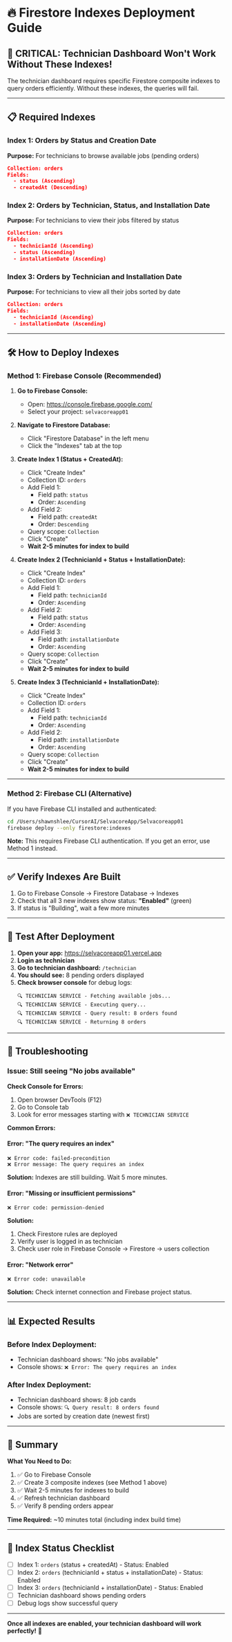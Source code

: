 # 🔥 Firestore Indexes Deployment Guide

## 🚨 **CRITICAL: Technician Dashboard Won't Work Without These Indexes!**

The technician dashboard requires specific Firestore composite indexes to query orders efficiently. Without these indexes, the queries will fail.

---

## 📋 **Required Indexes**

### **Index 1: Orders by Status and Creation Date**
**Purpose:** For technicians to browse available jobs (pending orders)

```json
Collection: orders
Fields:
  - status (Ascending)
  - createdAt (Descending)
```

### **Index 2: Orders by Technician, Status, and Installation Date**
**Purpose:** For technicians to view their jobs filtered by status

```json
Collection: orders
Fields:
  - technicianId (Ascending)
  - status (Ascending)
  - installationDate (Ascending)
```

### **Index 3: Orders by Technician and Installation Date**
**Purpose:** For technicians to view all their jobs sorted by date

```json
Collection: orders
Fields:
  - technicianId (Ascending)
  - installationDate (Ascending)
```

---

## 🛠️ **How to Deploy Indexes**

### **Method 1: Firebase Console (Recommended)**

1. **Go to Firebase Console:**
   - Open: https://console.firebase.google.com/
   - Select your project: `selvacoreapp01`

2. **Navigate to Firestore Database:**
   - Click "Firestore Database" in the left menu
   - Click the "Indexes" tab at the top

3. **Create Index 1 (Status + CreatedAt):**
   - Click "Create Index"
   - Collection ID: `orders`
   - Add Field 1:
     - Field path: `status`
     - Order: `Ascending`
   - Add Field 2:
     - Field path: `createdAt`
     - Order: `Descending`
   - Query scope: `Collection`
   - Click "Create"
   - **Wait 2-5 minutes for index to build**

4. **Create Index 2 (TechnicianId + Status + InstallationDate):**
   - Click "Create Index"
   - Collection ID: `orders`
   - Add Field 1:
     - Field path: `technicianId`
     - Order: `Ascending`
   - Add Field 2:
     - Field path: `status`
     - Order: `Ascending`
   - Add Field 3:
     - Field path: `installationDate`
     - Order: `Ascending`
   - Query scope: `Collection`
   - Click "Create"
   - **Wait 2-5 minutes for index to build**

5. **Create Index 3 (TechnicianId + InstallationDate):**
   - Click "Create Index"
   - Collection ID: `orders`
   - Add Field 1:
     - Field path: `technicianId`
     - Order: `Ascending`
   - Add Field 2:
     - Field path: `installationDate`
     - Order: `Ascending`
   - Query scope: `Collection`
   - Click "Create"
   - **Wait 2-5 minutes for index to build**

---

### **Method 2: Firebase CLI (Alternative)**

If you have Firebase CLI installed and authenticated:

```bash
cd /Users/shawnshlee/CursorAI/SelvacoreApp/Selvacoreapp01
firebase deploy --only firestore:indexes
```

**Note:** This requires Firebase CLI authentication. If you get an error, use Method 1 instead.

---

## ✅ **Verify Indexes Are Built**

1. Go to Firebase Console → Firestore Database → Indexes
2. Check that all 3 new indexes show status: **"Enabled"** (green)
3. If status is "Building", wait a few more minutes

---

## 🧪 **Test After Deployment**

1. **Open your app:** https://selvacoreapp01.vercel.app
2. **Login as technician**
3. **Go to technician dashboard:** `/technician`
4. **You should see:** 8 pending orders displayed
5. **Check browser console** for debug logs:
   ```
   🔍 TECHNICIAN SERVICE - Fetching available jobs...
   🔍 TECHNICIAN SERVICE - Executing query...
   🔍 TECHNICIAN SERVICE - Query result: 8 orders found
   🔍 TECHNICIAN SERVICE - Returning 8 orders
   ```

---

## 🐛 **Troubleshooting**

### **Issue: Still seeing "No jobs available"**

**Check Console for Errors:**
1. Open browser DevTools (F12)
2. Go to Console tab
3. Look for error messages starting with `❌ TECHNICIAN SERVICE`

**Common Errors:**

#### **Error: "The query requires an index"**
```
❌ Error code: failed-precondition
❌ Error message: The query requires an index
```
**Solution:** Indexes are still building. Wait 5 more minutes.

#### **Error: "Missing or insufficient permissions"**
```
❌ Error code: permission-denied
```
**Solution:** 
1. Check Firestore rules are deployed
2. Verify user is logged in as technician
3. Check user role in Firebase Console → Firestore → users collection

#### **Error: "Network error"**
```
❌ Error code: unavailable
```
**Solution:** Check internet connection and Firebase project status.

---

## 📊 **Expected Results**

### **Before Index Deployment:**
- Technician dashboard shows: "No jobs available"
- Console shows: `❌ Error: The query requires an index`

### **After Index Deployment:**
- Technician dashboard shows: 8 job cards
- Console shows: `🔍 Query result: 8 orders found`
- Jobs are sorted by creation date (newest first)

---

## 🎯 **Summary**

**What You Need to Do:**

1. ✅ Go to Firebase Console
2. ✅ Create 3 composite indexes (see Method 1 above)
3. ✅ Wait 2-5 minutes for indexes to build
4. ✅ Refresh technician dashboard
5. ✅ Verify 8 pending orders appear

**Time Required:** ~10 minutes total (including index build time)

---

## 📝 **Index Status Checklist**

- [ ] Index 1: `orders` (status + createdAt) - Status: Enabled
- [ ] Index 2: `orders` (technicianId + status + installationDate) - Status: Enabled
- [ ] Index 3: `orders` (technicianId + installationDate) - Status: Enabled
- [ ] Technician dashboard shows pending orders
- [ ] Debug logs show successful query

---

**Once all indexes are enabled, your technician dashboard will work perfectly!** 🎉

